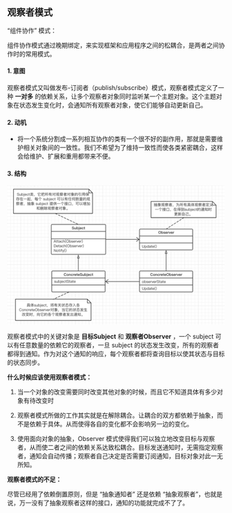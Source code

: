 ## 观察者模式

“组件协作” 模式：

组件协作模式通过晚期绑定，来实现框架和应用程序之间的松耦合，是两者之间协作时的常用模式。

#### 1. 意图

观察者模式又叫做发布-订阅者（publish/subscribe）模式，观察者模式定义了一种 **一对多** 的依赖关系，让多个观察者对象同时监听某一个主题对象。这个主题对象在状态发生变化时，会通知所有观察者对象，使它们能够自动更新自己。

#### 2. 动机

- 将一个系统分割成一系列相互协作的类有一个很不好的副作用，那就是需要维护相关对象间的一致性。我们不希望为了维持一致性而使各类紧密耦合，这样会给维护、扩展和重用都带来不便。

#### 3. 结构

![观察者模式](../imgs/Observer.png)

观察者模式中的关键对象是  **目标Subject** 和  **观察者Observer** ，一个 subject 可以有任意数量的依赖它的观察者，一旦 subject 的状态发生改变，所有的观察者都得到通知。作为对这个通知的响应，每个观察者都将查询目标以使其状态与目标的状态同步。


**什么时候应该使用观察者模式：**

1. 当一个对象的改变需要同时改变其他对象的时候，而且它不知道具体有多少对象有待改变时

2. 观察者模式所做的工作其实就是在解除耦合。让耦合的双方都依赖于抽象，而不是依赖于具体。从而使得各自的变化都不会影响另一边的变化。

3. 使用面向对象的抽象，Observer 模式使得我们可以独立地改变目标与观察者，从而使二者之间的依赖关系达致松耦合。目标发送通知时，无需指定观察者，通知会自动传播；观察者自己决定是否需要订阅通知，目标对象对此一无所知。 


**观察者模式的不足：**

尽管已经用了依赖倒置原则，但是 “抽象通知者” 还是依赖  “抽象观察者”，也就是说，万一没有了抽象观察者这样的接口，通知的功能就完成不了了。